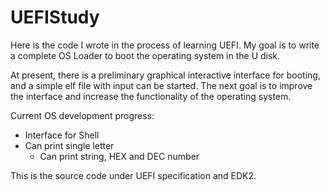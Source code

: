 # UEFIStudy
Here is the code I wrote in the process of learning UEFI. My goal is to write a complete OS Loader to boot the operating system in the U disk.

At present, there is a preliminary graphical interactive interface for booting, and a simple elf file with input can be started. The next goal is to improve the interface and increase the functionality of the operating system.

Current OS development progress:
* Interface for Shell
* Can print single letter
  * Can print string, HEX and DEC number

This is the source code under UEFI specification and EDK2.
